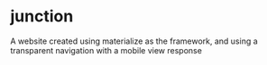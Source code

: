 # junction
A website created using materialize as the framework, and using a transparent navigation
with a mobile view response 
